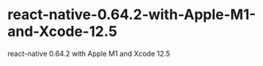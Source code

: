 # react-native-0.64.2-with-Apple-M1-and-Xcode-12.5
react-native 0.64.2 with Apple M1 and Xcode 12.5
